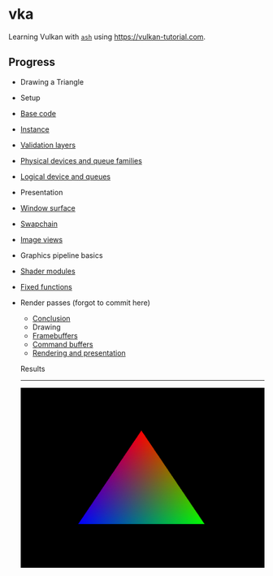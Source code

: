 # vka

Learning Vulkan with [`ash`](https://github.com/MaikKlein/ash) using https://vulkan-tutorial.com.

## Progress

- Drawing a Triangle
- Setup
- [Base code](https://github.com/al-jshen/vka/blob/4560023e3144840d33c5cfc0a177a11095535e03/src/main.rs)
- [Instance](https://github.com/al-jshen/vka/blob/95931de5a2702d7e96ec1d4a758a6be7dc308484/src/main.rs)
- [Validation layers](https://github.com/al-jshen/vka/blob/8eb4158a26213f129310723bf64286be2f896940/src/main.rs)
- [Physical devices and queue families](https://github.com/al-jshen/vka/blob/dbc09b4db3c7cdc78bc065c910331eb043f7fe1c/src/main.rs)
- [Logical device and queues](https://github.com/al-jshen/vka/blob/4f9a523d47d40282d43d3ea528f82756a29a04aa/src/main.rs)
- Presentation
- [Window surface](https://github.com/al-jshen/vka/blob/d1c394defc53eb6c581786602daa80879cdc918e/src/main.rs)
- [Swapchain](https://github.com/al-jshen/vka/blob/a585abefde93c5ea4d60fe4bbfe9e2a23e713e7e/src/main.rs)
- [Image views](https://github.com/al-jshen/vka/blob/179b44ad4543784f62d9623d98867269046c85aa/src/main.rs)
- Graphics pipeline basics
- [Shader modules](https://github.com/al-jshen/vka/tree/98c4d04a86cc10be4826c6a98521c702e1f96a55)
- [Fixed functions](https://github.com/al-jshen/vka/tree/7c0a5b2fb19be396c131897bdc0933c685871bd9)
- Render passes (forgot to commit here)

  - [Conclusion](https://github.com/al-jshen/vka/tree/517ebad95a2d1c9faa23f9d012383c7a55a0baab)
  - Drawing
  - [Framebuffers](https://github.com/al-jshen/vka/tree/3ba5120178d1c012df46ab94c54f29a64e8ad4e7)
  - [Command buffers](https://github.com/al-jshen/vka/tree/14aaba1e8d61db81df7fc945de87106d79e8be60)
  - [Rendering and presentation](https://github.com/al-jshen/vka/tree/3915c015aae7c5c2d2bea85b49d2a0dce9b54c05)

  Results

  ***

  ![Triangle](triangle.jpg)
